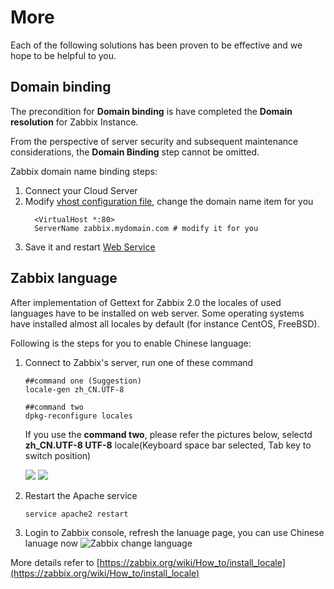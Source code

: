# More

Each of the following solutions has been proven to be effective and we hope to be helpful to you.

## Domain binding

The precondition for **Domain binding** is have completed the **Domain resolution** for Zabbix Instance.

From the perspective of server security and subsequent maintenance considerations, the **Domain Binding** step cannot be omitted.

Zabbix domain name binding steps:

1. Connect your Cloud Server
2. Modify [vhost configuration file](/stack-components.md#apache), change the domain name item for you
   ```text
     <VirtualHost *:80>
     ServerName zabbix.mydomain.com # modify it for you
   ```
3. Save it and restart [Web Service](/admin-services.md#apache)


## Zabbix language

After implementation of Gettext for Zabbix 2.0 the locales of used languages have to be installed on web server. Some operating systems have installed almost all locales by default (for instance CentOS, FreeBSD).

Following is the steps for you to enable Chinese language:

1. Connect to Zabbix's server, run one of these command
   ```
   ##command one (Suggestion)
   locale-gen zh_CN.UTF-8

   ##command two
   dpkg-reconfigure locales
   ```

   If you use the **command two**, please refer the pictures below, selectd **zh_CN.UTF-8 UTF-8** locale(Keyboard space bar selected, Tab key to switch position)

   ![](https://libs.websoft9.com/Websoft9/DocsPicture/zh/zabbix/zabbix-localescn-websoft9.png)
   ![](https://libs.websoft9.com/Websoft9/DocsPicture/zh/zabbix/zabbix-localescndef-websoft9.png)
   

2. Restart the Apache service
   ```
   service apache2 restart
   ```

3. Login to Zabbix console, refresh the lanuage page, you can use Chinese lanuage now
   ![Zabbix change language](https://libs.websoft9.com/Websoft9/DocsPicture/en/zabbix/zabbix-changelang-websoft9.png)

More details refer to [https://zabbix.org/wiki/How_to/install_locale](https://zabbix.org/wiki/How_to/install_locale)